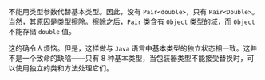 不能用类型参数代替基本类型。因此，没有 `Pair<double>`，只有 `Pair<Double>`。当然，其原因是类型擦除。擦除之后，`Pair` 类含有 `Object` 类型的域，而 `Object` 不能存储 `double` 值。

这的确令人烦恼。但是，这样做与 `Java` 语言中基本类型的独立状态相一致。这并不是一个致命的缺陷——只有 8 种基本类型，当包装器类型不能接受替换时，可以使用独立的类和方法处理它们。

